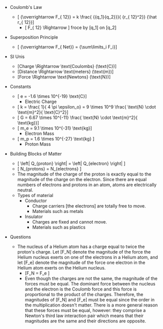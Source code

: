 * Coulomb's Law
  * \[ {\overrightarrow F_{ 12}} = k \frac{ {{q_1}{q_2}}}{ {r_{ 12}^2}} {\hat r_{ 12}}\]
     * \[ F_{ 12} \Rightarrow \] froce by \[q_1\] on \[q_2\]

* Superposition Principle
  * \[ {\overrightarrow F_{ Net}} = {\sum\limits_i F_i}\]

* SI Unis
  * \[Charge \Rightarrow \text{Coulombs} (\text{C})\] 
  * \[Distance \Rightarrow \text{meters} (\text{m})\] 
  * \[Force \Rightarrow \text{Newtons}  (\text{N})\] 
 
* Constants
  * \[ e = -1.6 \times 10^{-19} \text{C}\]
     * Electric Charge
  * \[ k = \frac{ 1}{ 4 \pi \epsilon_o} = 9 \times 10^9 \frac{ \text{N} \cdot \text{m}^2}{ \text{C}^2}\]
  * \[ G = 6.67 \times 10^{-11} \frac{ \text{N} \cdot \text{m}^2}{ \text{kg}}\]
  * \[ m_e = 9.1 \times 10^{-31} \text{kg}\]
     * Electron Mass
  * \[ m_p = 1.6 \times 10^{-27} \text{kg} \]
     * Proton Mass

* Building Blocks of Matter
  * \[ \left| Q_{proton} \right| = \left| Q_{electron} \right| \] 
  * \[ N_{protons} = N_{electrons} \]
  * The magnitude of the charge of the proton is exactly equal to the magnitude of the charge on the electron. Since there are equal numbers of electrons and protons in an atom, atoms are electrically neutral.
  * Types of material
     * Conductor
         * Charge carriers [the electrons] are totally free to move.
         * Materials such as metals
     * Insulator
         * Charges are fixed and cannot move.
         * Materials such as plastics

* Questions
  * The nucleus of a Helium atom has a charge equal to twice the proton's charge. Let \[F_N\] denote the magnitude of the force the Helium nucleus exerts on one of the electrons in a Helium atom, and let \[F_e\] denote the magnitude of the force one electron in the Helium atom exerts on the Helium nucleus.
     * \[F_N = F_e \]
     * Even though the charges are not the same, the magnitude of the forces must be equal. The dominant force between the nucleus and the electron is the Coulomb force and this force is proportional to the product of the charges. Therefore, the magnitudes of \[F_N\] and \[F_e\] must be equal since the order in the multiplication doesn't matter.
There is a more general reason that these forces must be equal, however: they comprise a Newton's third law interaction pair which means that their magnitudes are the same and their directions are opposite.